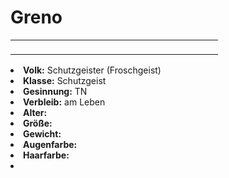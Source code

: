 # Greno

<table>
<tr><td>
<p>
</p>

</td><td width="300">
<!-- Edit here -->
<img src="greno.png" alt="" />
</td></tr>
</table>

<procedure title="Allgemeine Informationen">
<list columns="2">
<li><b>Volk:</b> Schutzgeister (Froschgeist)</li>
<li><b>Klasse:</b> Schutzgeist</li>
<li><b>Gesinnung:</b> TN</li>
<li><b>Verbleib:</b> am Leben</li>
</list>
</procedure>

<procedure title="Aussehen">
<list columns="3">
<li><b>Alter:</b> </li>
<li><b>Größe:</b> </li>
<li><b>Gewicht:</b> </li>
<li><b>Augenfarbe:</b> </li>
<li><b>Haarfarbe:</b> </li>
</list>
</procedure>

<procedure title="Beziehungen">
<list columns="2">
<li></li>
</list>
</procedure>

<!--
## Notizen

- **Ziele:** 
- **Geheimnisse:** 
-->